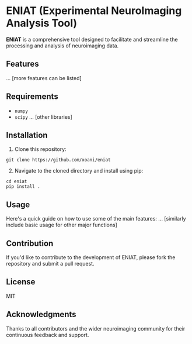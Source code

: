 # ENIAT (Experimental NeuroImaging Analysis Tool)

**ENIAT** is a comprehensive tool designed to facilitate and streamline the processing and analysis of neuroimaging data. 

## Features
... [more features can be listed]

## Requirements
- `numpy`
- `scipy`
... [other libraries]

## Installation
1. Clone this repository:
```
git clone https://github.com/xoani/eniat
```
2. Navigate to the cloned directory and install using pip:
```
cd eniat
pip install .
```

## Usage
Here's a quick guide on how to use some of the main features:
... [similarly include basic usage for other major functions]

## Contribution
If you'd like to contribute to the development of ENIAT, please fork the repository and submit a pull request.

## License
MIT

## Acknowledgments
Thanks to all contributors and the wider neuroimaging community for their continuous feedback and support.